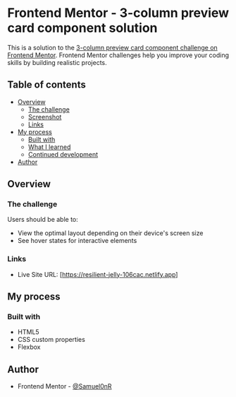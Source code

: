 # Frontend Mentor - 3-column preview card component solution

  This is a solution to the [3-column preview card component challenge on Frontend Mentor](https://www.frontendmentor.io/challenges/3column-preview-card-component-pH92eAR2-). Frontend Mentor challenges help you improve your coding skills by building realistic projects. 

  ## Table of contents

  - [Overview](#overview)
    - [The challenge](#the-challenge)
    - [Screenshot](#screenshot)
    - [Links](#links)
  - [My process](#my-process)
    - [Built with](#built-with)
    - [What I learned](#what-i-learned)
    - [Continued development](#continued-development)
  - [Author](#author)

## Overview

  ### The challenge

  Users should be able to:

  - View the optimal layout depending on their device's screen size
  - See hover states for interactive elements

  ### Links

  - Live Site URL: [https://resilient-jelly-106cac.netlify.app]

## My process

  ### Built with

  - HTML5
  - CSS custom properties
  - Flexbox

## Author

  - Frontend Mentor - [@Samuel0nR](https://www.frontendmentor.io/profile/Samuel0nR)
